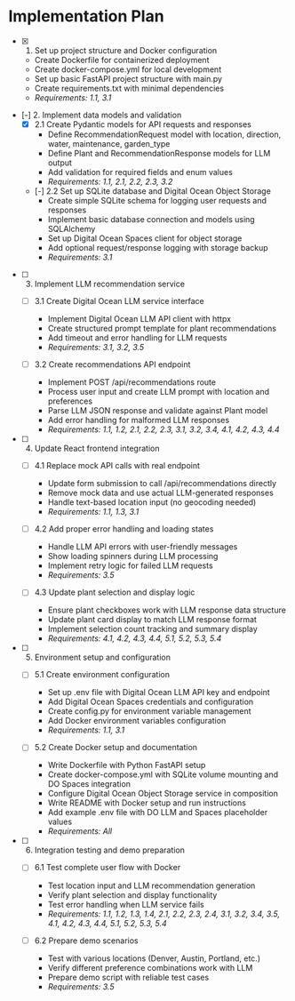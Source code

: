 # Implementation Plan

- [x] 1. Set up project structure and Docker configuration
  - Create Dockerfile for containerized deployment
  - Create docker-compose.yml for local development
  - Set up basic FastAPI project structure with main.py
  - Create requirements.txt with minimal dependencies
  - _Requirements: 1.1, 3.1_

- [-] 2. Implement data models and validation
  - [x] 2.1 Create Pydantic models for API requests and responses
    - Define RecommendationRequest model with location, direction, water, maintenance, garden_type
    - Define Plant and RecommendationResponse models for LLM output
    - Add validation for required fields and enum values
    - _Requirements: 1.1, 2.1, 2.2, 2.3, 3.2_

  - [-] 2.2 Set up SQLite database and Digital Ocean Object Storage
    - Create simple SQLite schema for logging user requests and responses
    - Implement basic database connection and models using SQLAlchemy
    - Set up Digital Ocean Spaces client for object storage
    - Add optional request/response logging with storage backup
    - _Requirements: 3.1_

- [ ] 3. Implement LLM recommendation service
  - [ ] 3.1 Create Digital Ocean LLM service interface
    - Implement Digital Ocean LLM API client with httpx
    - Create structured prompt template for plant recommendations
    - Add timeout and error handling for LLM requests
    - _Requirements: 3.1, 3.2, 3.5_

  - [ ] 3.2 Create recommendations API endpoint
    - Implement POST /api/recommendations route
    - Process user input and create LLM prompt with location and preferences
    - Parse LLM JSON response and validate against Plant model
    - Add error handling for malformed LLM responses
    - _Requirements: 1.1, 1.2, 2.1, 2.2, 2.3, 3.1, 3.2, 3.4, 4.1, 4.2, 4.3, 4.4_

- [ ] 4. Update React frontend integration
  - [ ] 4.1 Replace mock API calls with real endpoint
    - Update form submission to call /api/recommendations directly
    - Remove mock data and use actual LLM-generated responses
    - Handle text-based location input (no geocoding needed)
    - _Requirements: 1.1, 1.3, 3.1_

  - [ ] 4.2 Add proper error handling and loading states
    - Handle LLM API errors with user-friendly messages
    - Show loading spinners during LLM processing
    - Implement retry logic for failed LLM requests
    - _Requirements: 3.5_

  - [ ] 4.3 Update plant selection and display logic
    - Ensure plant checkboxes work with LLM response data structure
    - Update plant card display to match LLM response format
    - Implement selection count tracking and summary display
    - _Requirements: 4.1, 4.2, 4.3, 4.4, 5.1, 5.2, 5.3, 5.4_

- [ ] 5. Environment setup and configuration
  - [ ] 5.1 Create environment configuration
    - Set up .env file with Digital Ocean LLM API key and endpoint
    - Add Digital Ocean Spaces credentials and configuration
    - Create config.py for environment variable management
    - Add Docker environment variables configuration
    - _Requirements: 1.1, 3.1_

  - [ ] 5.2 Create Docker setup and documentation
    - Write Dockerfile with Python FastAPI setup
    - Create docker-compose.yml with SQLite volume mounting and DO Spaces integration
    - Configure Digital Ocean Object Storage service in composition
    - Write README with Docker setup and run instructions
    - Add example .env file with DO LLM and Spaces placeholder values
    - _Requirements: All_

- [ ] 6. Integration testing and demo preparation
  - [ ] 6.1 Test complete user flow with Docker
    - Test location input and LLM recommendation generation
    - Verify plant selection and display functionality
    - Test error handling when LLM service fails
    - _Requirements: 1.1, 1.2, 1.3, 1.4, 2.1, 2.2, 2.3, 2.4, 3.1, 3.2, 3.4, 3.5, 4.1, 4.2, 4.3, 4.4, 5.1, 5.2, 5.3, 5.4_

  - [ ] 6.2 Prepare demo scenarios
    - Test with various locations (Denver, Austin, Portland, etc.)
    - Verify different preference combinations work with LLM
    - Prepare demo script with reliable test cases
    - _Requirements: 3.5_